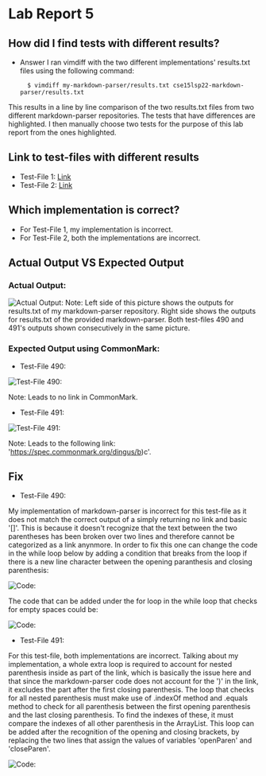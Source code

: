 # Lab Report 5

## How did I find tests with different results?

* Answer 
I ran vimdiff with the two different implementations' results.txt files using the following command:

        $ vimdiff my-markdown-parser/results.txt cse15lsp22-markdown-parser/results.txt
        
This results in a line by line comparison of the two results.txt files from two different markdown-parser repositories. The tests that have differences are highlighted. I then manually choose two tests for the purpose of this lab report from the ones highlighted.

## Link to test-files with different results
 
* Test-File 1: [Link](https://github.com/nidhidhamnani/markdown-parser/blob/main/test-files/490.md)
* Test-File 2: [Link](https://github.com/nidhidhamnani/markdown-parser/blob/main/test-files/491.md)

## Which implementation is correct?

* For Test-File 1, my implementation is incorrect. 
* For Test-File 2, both the implementations are incorrect.

## Actual Output VS Expected Output

### Actual Output:

![Actual Output:](https://jemilparikh.github.io/Cse15L-LabReports/testFilesActualOutput.png)
Note: Left side of this picture shows the outputs for results.txt of my markdown-parser repository. Right side shows the outputs for results.txt of the provided markdown-parser. Both test-files 490 and 491's outputs shown consecutively in the same picture.

### Expected Output using CommonMark: 

* Test-File 490:
  
![Test-File 490:](https://jemilparikh.github.io/Cse15L-LabReports/Screen%20Shot%202022-06-05%20at%2011.32.47%20PM.png)

Note: Leads to no link in CommonMark.

* Test-File 491:

![Test-File 491:](https://jemilparikh.github.io/Cse15L-LabReports/Screen%20Shot%202022-06-05%20at%2011.33.32%20PM.png)

Note: Leads to the following link: 'https://spec.commonmark.org/dingus/b)c'.

## Fix

* Test-File 490:

My implementation of markdown-parser is incorrect for this test-file as it does not match the correct output of a simply returning no link and basic '[]'.
This is because it doesn't recognize that the text between the two parentheses has been broken over two lines and therefore cannot be categorized as a link anynmore. In order to fix this one can change the code in the while loop below by adding a condition that breaks from the loop if there is a new line character between the opening paranthesis and closing parenthesis:

![Code:](https://jemilparikh.github.io/Cse15L-LabReports/Screen%20Shot%202022-06-06%20at%2012.18.03%20AM.png)

The code that can be added under the for loop in the while loop that checks for empty spaces could be:

![Code:](https://jemilparikh.github.io/Cse15L-LabReports/Screen%20Shot%202022-06-06%20at%2012.25.29%20AM.png)

* Test-File 491:

For this test-file, both implementations are incorrect. Talking about my implementation, a whole extra loop is required to account for nested parenthesis inside as part of the link, which is basically the issue here and that since the markdown-parser code does not account for the ')' in the link, it excludes the part after the first closing parenthesis. The loop that checks for all nested parenthesis must make use of .indexOf method and .equals method to check for all parenthesis between the first opening parenthesis and the last closing parenthesis. To find the indexes of these, it must compare the indexes of all other parenthesis in the ArrayList. This loop can be added after the recognition of the opening and closing brackets, by replacing the two lines that assign the values of variables 'openParen' and 'closeParen'.

![Code:](https://jemilparikh.github.io/Cse15L-LabReports/Screen%20Shot%202022-06-06%20at%2012.37.16%20AM.png)


 
 
 
        
        


